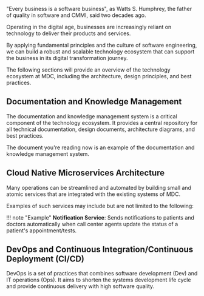 

"Every business is a software business", as Watts S. Humphrey, the father of quality in software and CMMI, said two decades ago.   

Operating in the digital age, businesses are increasingly reliant on technology to deliver their products and services. 

By applying fundamental principles and the culture of software engineering, we can build a robust and scalable technology ecosystem that can support the business in its digital transformation journey.

The following sections will provide an overview of the technology ecosystem at MDC, including the architecture, design principles, and best practices.

## Documentation and Knowledge Management
The documentation and knowledge management system is a critical component of the technology ecosystem. It provides a central repository for all technical documentation, design documents, architecture diagrams, and best practices.

The document you're reading now is an example of the documentation and knowledge management system.

## Cloud Native Microservices Architecture
Many operations can be streamlined and automated by building small and atomic services that are integrated with the existing systems of MDC.   

Examples of such services may include but are not limited to the following:

!!! note "Example"
	 **Notification Service**: Sends notifications to patients and doctors automatically when call center agents update the status of a patient's appointment/tests.


## DevOps and Continuous Integration/Continuous Deployment (CI/CD)
DevOps is a set of practices that combines software development (Dev) and IT operations (Ops). It aims to shorten the systems development life cycle and provide continuous delivery with high software quality.